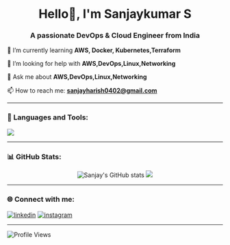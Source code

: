 <h1 align="center">Hello👋, I'm Sanjaykumar S</h1>
<h3 align="center">A passionate DevOps & Cloud Engineer from India</h3>

🌱 I’m currently learning **AWS, Docker, Kubernetes,Terraform**

🤝 I’m looking for help with **AWS,DevOps,Linux,Networking**

💬 Ask me about **AWS,DevOps,Linux,Networking**

📫 How to reach me: **sanjayharish0402@gmail.com**

---

### 🧰 Languages and Tools:
<p align="left">
  <img src="https://skillicons.dev/icons?i=aws,docker,kubernetes,linux,git,github,terraform,networking" />
</p>

---

### 📊 GitHub Stats:
<p align="center">
  <img src="https://github-readme-stats.vercel.app/api?username=sanjayhar&show_icons=true&theme=tokyonight" alt="Sanjay's GitHub stats" />
  <img src="https://github-readme-stats.vercel.app/api/top-langs/?username=sanjayhar&layout=compact&theme=tokyonight" />
</p>

---

### 🌐 Connect with me:
<p align="left">
<a href="https://linkedin.com/in/your-linkedin" target="blank"><img align="center" src="https://skillicons.dev/icons?i=linkedin" alt="linkedin" /></a>
<a href="https://instagram.com/your-instagram" target="blank"><img align="center" src="https://skillicons.dev/icons?i=instagram" alt="instagram" /></a>
</p>

---

![Profile Views](https://komarev.com/ghpvc/?username=sanjayhar&label=Profile%20views&color=0e75b6&style=flat)
